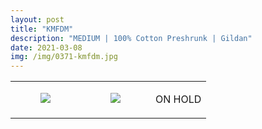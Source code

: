```yaml
---
layout: post
title: "KMFDM"
description: "MEDIUM | 100% Cotton Preshrunk | Gildan"
date: 2021-03-08
img: /img/0371-kmfdm.jpg
---
```




<table style="width:100%;"><tr><td style="vertical-align:top;">
      <figure class="tmblr-full" data-orig-height="2048" data-orig-width="1365" data-orig-src="https://concertshirts.netlify.app/shirts/0371/0371-01.jpg"><img src="https://64.media.tumblr.com/3089ba0d2ff5234fa5bc54a7a74c0449/3c55bd957f3057be-bd/s540x810/66f227aedf98de04bdcb4e699c54dd61ad99a82c.jpg" data-orig-height="2048" data-orig-width="1365" data-orig-src="https://concertshirts.netlify.app/shirts/0371/0371-01.jpg"/></figure></td>
    <td style="vertical-align:top;">
      <figure class="tmblr-full" data-orig-height="2048" data-orig-width="1365" data-orig-src="https://concertshirts.netlify.app/shirts/0371/0371-02.jpg"><img src="https://64.media.tumblr.com/e39d00b0ddac04bcdd12c713be72dc26/3c55bd957f3057be-71/s540x810/c42cdeabbc03c29abe7582efa3e1f61e3b17ae47.jpg" data-orig-height="2048" data-orig-width="1365" data-orig-src="https://concertshirts.netlify.app/shirts/0371/0371-02.jpg"/></figure></td><td class="sold-overlay"><p class="sold-text">ON HOLD</p></td>
  </tr></table>
